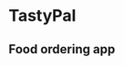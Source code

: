 
# TastyPal 
## Food ordering app 

<!-- *Header 
    -logo
    -nav items
*Body 
    -search
    -Restuarant container
        -Restarant card
            -Img
            -Name of res, star rating, delivery time, cuisines, location
*Footer
    -copyright
    -links
    -address
    -contact us -->


